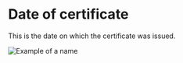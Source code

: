 # Date of certificate

This is the date on which the certificate was issued.

![Example of a name](/images/cedt_date.png)